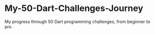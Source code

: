# My-50-Dart-Challenges-Journey
My progress through 50 Dart programming challenges, from beginner to pro.

